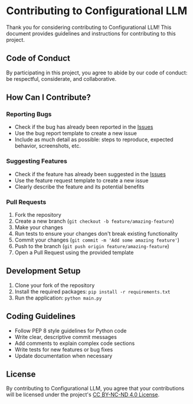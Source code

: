 # Contributing to Configurational LLM

Thank you for considering contributing to Configurational LLM! This document provides guidelines and instructions for contributing to this project.

## Code of Conduct

By participating in this project, you agree to abide by our code of conduct: be respectful, considerate, and collaborative.

## How Can I Contribute?

### Reporting Bugs

- Check if the bug has already been reported in the [Issues](https://github.com/yourusername/configurational-llm/issues)
- Use the bug report template to create a new issue
- Include as much detail as possible: steps to reproduce, expected behavior, screenshots, etc.

### Suggesting Features

- Check if the feature has already been suggested in the [Issues](https://github.com/yourusername/configurational-llm/issues)
- Use the feature request template to create a new issue
- Clearly describe the feature and its potential benefits

### Pull Requests

1. Fork the repository
2. Create a new branch (`git checkout -b feature/amazing-feature`)
3. Make your changes
4. Run tests to ensure your changes don't break existing functionality
5. Commit your changes (`git commit -m 'Add some amazing feature'`)
6. Push to the branch (`git push origin feature/amazing-feature`)
7. Open a Pull Request using the provided template

## Development Setup

1. Clone your fork of the repository
2. Install the required packages: `pip install -r requirements.txt`
3. Run the application: `python main.py`

## Coding Guidelines

- Follow PEP 8 style guidelines for Python code
- Write clear, descriptive commit messages
- Add comments to explain complex code sections
- Write tests for new features or bug fixes
- Update documentation when necessary

## License

By contributing to Configurational LLM, you agree that your contributions will be licensed under the project's [CC BY-NC-ND 4.0 License](LICENSE.txt).

